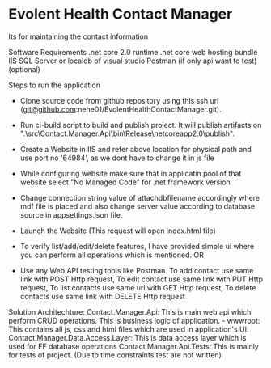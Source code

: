 # Evolent Health Contact Manager
Its for maintaining the contact information

Software Requirements
.net core 2.0 runtime
.net core web hosting bundle
IIS
SQL Server or localdb of visual studio
Postman (if only api want to test) (optional)

Steps to run the application

- Clone source code from github repository using this ssh url (git@github.com:nehe01/EvolentHealthContactManager.git).
- Run ci-build script to build and publish project. It will publish artifacts on ".\src\Contact.Manager.Api\bin\Release\netcoreapp2.0\publish\".
- Create a Website in IIS and refer above location for physical path and use port no '64984', as we dont have to change it in js file
- While configuring website make sure that in applicatin pool of that website select "No Managed Code" for .net framework version
- Change connection string value of attachdbfilename accordingly where mdf file is placed and also change server value according to database source in appsettings.json file.

- Launch the Website (This request will open index.html file)
- To verify list/add/edit/delete features, I have provided simple ui where you can perform all operations which is mentioned.
	OR
- Use any Web API testing tools like Postman. To add contact use same link with POST Http request, To edit contact use same link with PUT Http request, To list contacts use same url with GET Http request, To delete contacts use same link with DELETE Http request

Solution Architechture:
Contact.Manager.Api: This is main web api which perform CRUD operations. This is business logic of application.
	- wwwroot: This contains all js, css and html files which are used in application's UI.
Contact.Manager.Data.Access.Layer: This is data access layer which is used for EF database operations
Contact.Manager.Api.Tests: This is mainly for tests of project. (Due to time constraints test are not written)
